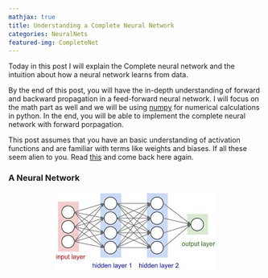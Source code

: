```yaml
---
mathjax: true
title: Understanding a Complete Neural Network
categories: NeuralNets
featured-img: CompleteNet
---
```


Today in this post I will explain the Complete neural network and the intuition about how a neural network learns from data.

By the end of this post, you will have the in-depth understanding of forward and backward propagation in a feed-forward neural network. I will focus on the math part as well and we will be using [numpy](https://pypi.org/project/numpy/) for numerical calculations in python. In the end, you will be able to implement the complete neural network with forward porpagation.

This post assumes that you have an basic understanding of activation functions and are familiar with terms like weights and biases. If all these seem alien to you. Read [this](https://coder3101.github.io/understanding-ff-nn/)  and come back here again.

### A Neural Network 

<p align="center">

<img src="https://github.com/coder3101/coder3101.github.com/raw/master/in-post_imgs/understanding-a-complete-neural-net/full-complete-net.jpg">

</p>



 